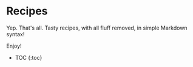 # Recipes

Yep. That's all. Tasty recipes, with all fluff removed, in simple Markdown syntax!

Enjoy!

* TOC
{:toc}